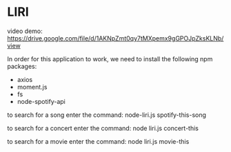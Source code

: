# LIRI

video demo: https://drive.google.com/file/d/1AKNpZmt0qy7tMXpemx9gGPOJpZksKLNb/view

In order for this application to work, we need to install the following npm packages:

- axios
- moment.js
- fs 
- node-spotify-api


to search for a song enter the command: node-liri.js spotify-this-song <song name>

to search for a concert enter the command: node liri.js concert-this <artist name>

to search for a movie enter the command: node liri.js movie-this <movie name>